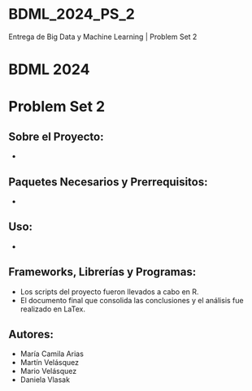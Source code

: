 # BDML_2024_PS_2
Entrega de Big Data y Machine Learning | Problem Set 2

# BDML 2024

# Problem Set 2 

## Sobre el Proyecto:

- 

## Paquetes Necesarios y Prerrequisitos:

- 

## Uso:

- 

## Frameworks, Librerías y Programas:

- Los scripts del proyecto fueron llevados a cabo en R.
- El documento final que consolida las conclusiones y el análisis fue realizado en LaTex.

## Autores:

- María Camila Arias
- Martín Velásquez
- Mario Velásquez
- Daniela Vlasak